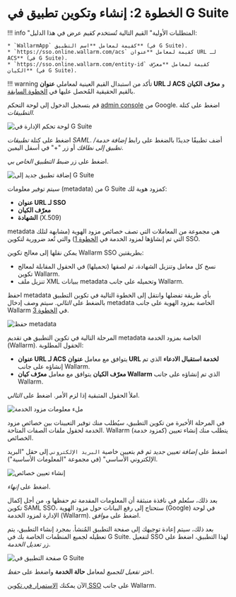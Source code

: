 # الخطوة 2: إنشاء وتكوين تطبيق في G Suite

[img-gsuite-console]:       ../../../../images/admin-guides/configuration-guides/sso/gsuite/gsuite-console.png
[img-gsuite-add-app]:       ../../../../images/admin-guides/configuration-guides/sso/gsuite/gsuite-add-app.png
[img-fetch-metadata]:       ../../../../images/admin-guides/configuration-guides/sso/gsuite/gsuite-fetch-metadata.png
[img-fill-in-sp-data]:      ../../../../images/admin-guides/configuration-guides/sso/gsuite/gsuite-fill-in-sp-data.png
[img-app-page]:             ../../../../images/admin-guides/configuration-guides/sso/gsuite/gsuite-app-page.png
[img-create-attr-mapping]:  ../../../../images/admin-guides/configuration-guides/sso/gsuite/gsuite-attr-mapping.png

[doc-setup-sp]:             setup-sp.md
[doc-metadata-transfer]:    metadata-transfer.md

[link-gsuite-adm-console]:  https://admin.google.com

!!! info "المتطلبات الأولية"
    القيم التالية تُستخدم كقيم عرض في هذا الدليل:

    * `WallarmApp` كقيمة لمعامل **اسم التطبيق** (في G Suite).
    * `https://sso.online.wallarm.com/acs` كقيمة لمعامل **عنوان URL لـ ACS** (في G Suite).
    * `https://sso.online.wallarm.com/entity-id` كقيمة لمعامل **معرّف الكيان** (في G Suite).

!!! warning
    تأكد من استبدال القيم العينية لمعاملي **عنوان URL لـ ACS** و **معرّف الكيان** بالقيم الحقيقية المُحصل عليها في [الخطوة السابقة][doc-setup-sp].

قم بتسجيل الدخول إلى لوحة التحكم [admin console][link-gsuite-adm-console] من Google. اضغط على كتلة *التطبيقات*.

![لوحة تحكم الإدارة في G Suite][img-gsuite-console]

اضغط على كتلة *تطبيقات SAML*. أضف تطبيقًا جديدًا بالضغط على رابط *إضافة خدمة/تطبيق إلى نطاقك* أو زر "+" في أسفل اليمين.

اضغط على زر *ضبط التطبيق الخاص بي*.

![إضافة تطبيق جديد إلى G Suite][img-gsuite-add-app]

سيتم توفير معلومات (metadata) من G Suite كمزود هوية لك:
*   **عنوان URL لـ SSO**
*   **معرّف الكيان**
*   **الشهادة** (X.509)

metadata هي مجموعة من المعاملات التي تصف خصائص مزود الهوية (مشابهة لتلك التي تم إنشاؤها لمزود الخدمة في [الخطوة 1][doc-setup-sp]) والتي تُعد ضرورية لتكوين SSO.

يمكن نقلها إلى معالج تكوين Wallarm SSO بطريقتين:
*   نسخ كل معامل وتنزيل الشهادة، ثم لصقها (تحميلها) في الحقول المقابلة لمعالج تكوين Wallarm.
*   تنزيل ملف XML ببيانات metadata وتحميله على جانب Wallarm.

احفظ metadata بأي طريقة تفضلها وانتقل إلى الخطوة التالية في تكوين التطبيق بالضغط على *التالي*. سيتم وصف إدخال metadata الخاصة بمزود الهوية على جانب Wallarm في [الخطوة 3][doc-metadata-transfer].

![حفظ metadata][img-fetch-metadata]

المرحلة التالية في تكوين التطبيق هي تقديم metadata الخاصة بمزود الخدمة (Wallarm). الحقول المطلوبة:
*   **عنوان URL لـ ACS** يتوافق مع معامل **عنوان URL لخدمة استقبال الادعاء** الذي تم إنشاؤه على جانب Wallarm.
*   **معرّف الكيان** يتوافق مع معامل **معرّف كيان Wallarm** الذي تم إنشاؤه على جانب Wallarm.

املأ الحقول المتبقية إذا لزم الأمر. اضغط على *التالي*.

![ملء معلومات مزود الخدمة][img-fill-in-sp-data]

في المرحلة الأخيرة من تكوين التطبيق، سيُطلب منك توفير التعيينات بين خصائص مزود الخدمة لحقول ملفات الصفات المتاحة. Wallarm (كمزود خدمة) يتطلب منك إنشاء تعيين الخصائص.

اضغط على *إضافة تعيين جديد* ثم قم بتعيين خاصية `البريد الإلكتروني` إلى حقل "البريد الإلكتروني الأساسي" (في مجموعة "المعلومات الأساسية").

![إنشاء تعيين خصائص][img-create-attr-mapping]

اضغط على *إنهاء*.

بعد ذلك، ستُعلم في نافذة منبثقة أن المعلومات المقدمة تم حفظها و، من أجل إكمال تكوين SAML SSO، ستحتاج إلى رفع البيانات حول مزود الهوية (Google) في لوحة الإدارة لمزود الخدمة (Wallarm). اضغط على *موافق*.

بعد ذلك، سيتم إعادة توجيهك إلى صفحة التطبيق المُنشأ.
بمجرد إنشاء التطبيق، يتم تعطيله لجميع المنظمات الخاصة بك في G Suite. لتفعيل SSO لهذا التطبيق، اضغط على زر *تعديل الخدمة*.

![صفحة التطبيق في G Suite][img-app-page]

اختر *تفعيل للجميع* لمعامل **حالة الخدمة** واضغط على *حفظ*.


الآن يمكنك [الاستمرار في تكوين SSO][doc-metadata-transfer] على جانب Wallarm.
